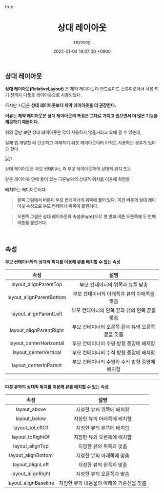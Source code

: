 ﻿---
title: "상대 레이아웃"
author: seyoung
date: '2022-01-04 18:07:00 +0900'
categories: Android Layout_And_View
tags: [android,layout,relativelayout]
math: true
mermaid: true
---


## 상대 레이아웃 

**상대 레이아웃(RelativeLayout)** 은 제약 레이아웃이 안드로이드 스튜디오에서
사용  되기 전까지 디폴트 레이아웃으로 사용되었다. 

하지만 지금은 **상대 레이아웃보다 제약 레이아웃을 더 권장한다.** 

**이유는 제약 레이아웃은 상대 레이아웃의 특성은 그대로 가지고 있으면서
더 많은 기능을 제공하기 때문이다.**

위의 글만 보면 상대 레이아웃은 많이 사용하지 않을거라고 오해 할 수 있는데,

실제 앱 개발할 때 단순하고 이해하기 쉬운 레이아웃이라 아직도 사용하는 
경우가 있다고 한다. 

![1](https://user-images.githubusercontent.com/54762273/148033284-28e4ac8f-077c-4a43-a65b-cce92a72152d.jpg)

상대 레이아웃은 부모 컨테이너, 즉 부모 레이아웃과의 상대적 위치 또는

같은 레이아웃 안에 들어 있는 다른뷰와의 상대적 위치를 이용해 화면을

배치하는 레이아웃이다.

> **왼쪽 그림에서 버튼이 부모 컨테이너의 위쪽에 붙어 있다.**
> **이건 버튼의 상대 레이아웃 속성으로 부모 컨테이너 위쪽에 붙힌거다.**

> **오른쪽 그림은 상대 레이아웃의 속성(Right)으로** 
>  **첫 번째 버튼 오른쪽에 두 번째 버튼을 붙인거다.**


<br>

## 속성

 **부모 컨테이너와의 상대적 위치를 이용해 뷰를 배치할 수 있는 속성**

| 속성 | 설명 |
|:--:|:--:|
|layout_alignParentTop  | 부모 컨테이너의 위쪽과 뷰를 맞춤 |
|layout_alignParentBottom  | 부모 컨테이너의 아래쪽과 뷰의 아래쪽을 맞춤 |
|layout_alignParentLeft | 부모 컨테이너의 왼쪽 끝과 뷰의 왼쪽 끝을 맞춤 |
|layout_alignParentRight  |부모 컨테이너의 오른쪽 끝과 뷰의 오른쪽 끝을 맞춤 |
|layout_centerHorizontal |부모 컨테이너의 수평 방향 중앙에 배치함  |
|layout_centerVertical  |부모 컨테이너의 수직 방향 중앙에 배치함  |
|layout_centerlnParent |부모 컨테이너의 수평과 수직 방향 중앙에 배치함 |


---

**다른 뷰와의 상대적 위치를 이용해 뷰를 배치할 수 있는 속성**

| 속성 | 설명|
|:--:|:--:|
|layout_above  | 지정한 뷰의 위쪽에 배치함 |
|layout_below | 지정한 뷰의 아래쪽에 배치함 |
|layout_toLeftOf  |지정한 뷰의 왼쪽에 배치함  |
|layout_toRightOf  |지정한 뷰의 오른쪽에 배치함  |
|layout_alignTop  |지정한 뷰의 위쪽과 맞춤  |
|layout_alignBottom  |지정한 뷰의 아래쪽에 맞춤  |
|layout_alignLeft  |지정한 뷰의 왼쪽과 맞춤  |
|layout_alignRight |지정한 뷰의 오른쪽과 맞춤 |
|layout_alignBaseline |지정한 뷰와 내용물의 아래쪽 기준선을 맞춤 |




